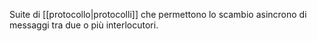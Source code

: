 Suite di [[protocollo|protocolli]] che permettono lo scambio asincrono di messaggi tra due o più interlocutori.
